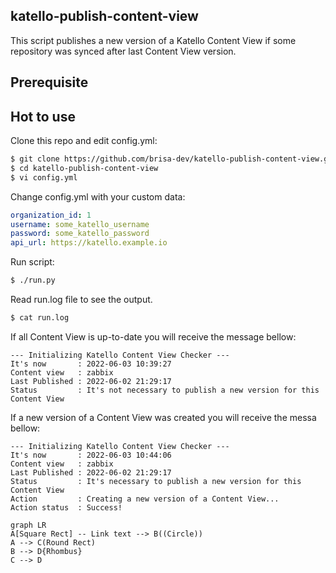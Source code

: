 ## katello-publish-content-view
This script publishes a new version of a Katello Content View if some repository was synced after last Content View version.

## Prerequisite


## Hot to use
Clone this repo and edit config.yml:
```bash
$ git clone https://github.com/brisa-dev/katello-publish-content-view.git
$ cd katello-publish-content-view
$ vi config.yml
```

Change config.yml with your custom data:
```yaml
organization_id: 1
username: some_katello_username
password: some_katello_password
api_url: https://katello.example.io
```

Run script:
```bash
$ ./run.py
```

Read run.log file to see the output.
```bash
$ cat run.log
```
If all Content View is up-to-date you will receive the message bellow:
```
--- Initializing Katello Content View Checker --- 
It's now       : 2022-06-03 10:39:27 
Content view   : zabbix 
Last Published : 2022-06-02 21:29:17 
Status         : It's not necessary to publish a new version for this Content View 
```
If a new version of a Content View was created you will receive the messa bellow:
```
--- Initializing Katello Content View Checker --- 
It's now       : 2022-06-03 10:44:06 
Content view   : zabbix 
Last Published : 2022-06-02 21:29:17 
Status         : It's necessary to publish a new version for this Content View 
Action         : Creating a new version of a Content View... 
Action status  : Success! 
```

```mermaid
graph LR
A[Square Rect] -- Link text --> B((Circle))
A --> C(Round Rect)
B --> D{Rhombus}
C --> D
```